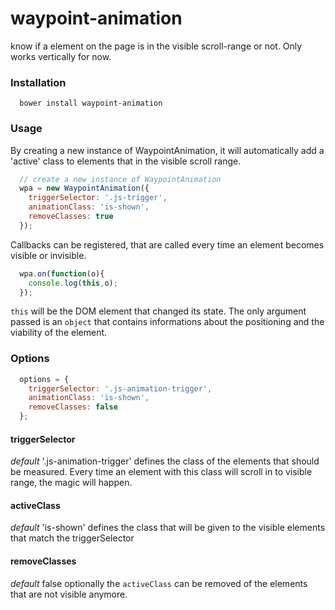 # waypoint-animation
know if a element on the page is in the visible scroll-range or not. Only works vertically for now.

### Installation

```
  bower install waypoint-animation
```

### Usage
By creating a new instance of WaypointAnimation, it will automatically add a 'active' class to elements that in the visible scroll range.

```javascript
  // create a new instance of WaypointAnimation
  wpa = new WaypointAnimation({
    triggerSelector: '.js-trigger',
    animationClass: 'is-shown',
    removeClasses: true
  });
```

Callbacks can be registered, that are called every time an element becomes visible or invisible.

```javascript
  wpa.on(function(o){
    console.log(this,o);
  });
```
`this` will be the DOM element that changed its state. The only argument passed is an `object` that contains informations about the positioning and the viability of the element.

### Options
```javascript
  options = {
    triggerSelector: '.js-animation-trigger',
    animationClass: 'is-shown',
    removeClasses: false
  };
```

#### triggerSelector
*default* '.js-animation-trigger'
defines the class of the elements that should be measured. Every time an element with this class will scroll in to visible range, the magic will happen.

#### activeClass
*default* 'is-shown'
defines the class that will be given to the visible elements that match the triggerSelector

#### removeClasses
*default* false
optionally the `activeClass` can be removed of the elements that are not visible anymore.


